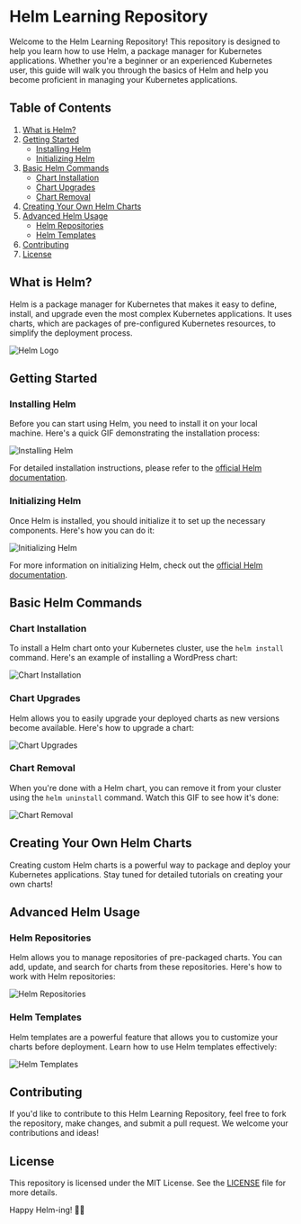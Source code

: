 # Helm Learning Repository

Welcome to the Helm Learning Repository! This repository is designed to help you learn how to use Helm, a package manager for Kubernetes applications. Whether you're a beginner or an experienced Kubernetes user, this guide will walk you through the basics of Helm and help you become proficient in managing your Kubernetes applications.

## Table of Contents

1. [What is Helm?](#what-is-helm)
2. [Getting Started](#getting-started)
   - [Installing Helm](#installing-helm)
   - [Initializing Helm](#initializing-helm)
3. [Basic Helm Commands](#basic-helm-commands)
   - [Chart Installation](#chart-installation)
   - [Chart Upgrades](#chart-upgrades)
   - [Chart Removal](#chart-removal)
4. [Creating Your Own Helm Charts](#creating-your-own-helm-charts)
5. [Advanced Helm Usage](#advanced-helm-usage)
   - [Helm Repositories](#helm-repositories)
   - [Helm Templates](#helm-templates)
6. [Contributing](#contributing)
7. [License](#license)

## What is Helm?

Helm is a package manager for Kubernetes that makes it easy to define, install, and upgrade even the most complex Kubernetes applications. It uses charts, which are packages of pre-configured Kubernetes resources, to simplify the deployment process.

![Helm Logo](gifs/helm-logo.gif)

## Getting Started

### Installing Helm

Before you can start using Helm, you need to install it on your local machine. Here's a quick GIF demonstrating the installation process:

![Installing Helm](gifs/install-helm.gif)

For detailed installation instructions, please refer to the [official Helm documentation](https://helm.sh/docs/intro/install/).

### Initializing Helm

Once Helm is installed, you should initialize it to set up the necessary components. Here's how you can do it:

![Initializing Helm](gifs/initialize-helm.gif)

For more information on initializing Helm, check out the [official Helm documentation](https://helm.sh/docs/intro/quickstart/).

## Basic Helm Commands

### Chart Installation

To install a Helm chart onto your Kubernetes cluster, use the `helm install` command. Here's an example of installing a WordPress chart:

![Chart Installation](gifs/chart-installation.gif)

### Chart Upgrades

Helm allows you to easily upgrade your deployed charts as new versions become available. Here's how to upgrade a chart:

![Chart Upgrades](gifs/chart-upgrades.gif)

### Chart Removal

When you're done with a Helm chart, you can remove it from your cluster using the `helm uninstall` command. Watch this GIF to see how it's done:

![Chart Removal](gifs/chart-removal.gif)

## Creating Your Own Helm Charts

Creating custom Helm charts is a powerful way to package and deploy your Kubernetes applications. Stay tuned for detailed tutorials on creating your own charts!

## Advanced Helm Usage

### Helm Repositories

Helm allows you to manage repositories of pre-packaged charts. You can add, update, and search for charts from these repositories. Here's how to work with Helm repositories:

![Helm Repositories](gifs/helm-repositories.gif)

### Helm Templates

Helm templates are a powerful feature that allows you to customize your charts before deployment. Learn how to use Helm templates effectively:

![Helm Templates](gifs/helm-templates.gif)

## Contributing

If you'd like to contribute to this Helm Learning Repository, feel free to fork the repository, make changes, and submit a pull request. We welcome your contributions and ideas!

## License

This repository is licensed under the MIT License. See the [LICENSE](LICENSE) file for more details.

Happy Helm-ing! 🚢🎩

